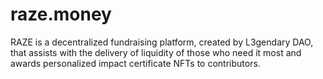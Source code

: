 # raze.money
RAZE is a decentralized fundraising platform, created by L3gendary DAO, that assists with the delivery of liquidity of those who need it most and awards personalized impact certificate NFTs to contributors. 
